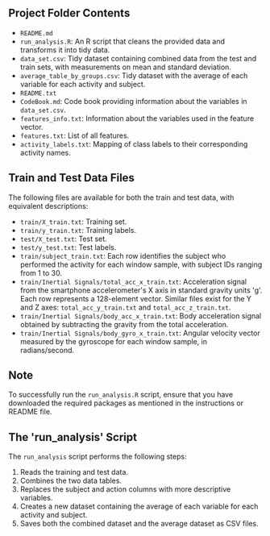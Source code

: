 ## Project Folder Contents

- `README.md`
- `run_analysis.R`: An R script that cleans the provided data and transforms it into tidy data.
- `data_set.csv`: Tidy dataset containing combined data from the test and train sets, with measurements on mean and standard deviation.
- `average_table_by_groups.csv`: Tidy dataset with the average of each variable for each activity and subject.
- `README.txt`
- `CodeBook.md`: Code book providing information about the variables in `data_set.csv`.
- `features_info.txt`: Information about the variables used in the feature vector.
- `features.txt`: List of all features.
- `activity_labels.txt`: Mapping of class labels to their corresponding activity names.

## Train and Test Data Files

The following files are available for both the train and test data, with equivalent descriptions:

- `train/X_train.txt`: Training set.
- `train/y_train.txt`: Training labels.
- `test/X_test.txt`: Test set.
- `test/y_test.txt`: Test labels.
- `train/subject_train.txt`: Each row identifies the subject who performed the activity for each window sample, with subject IDs ranging from 1 to 30.
- `train/Inertial Signals/total_acc_x_train.txt`: Acceleration signal from the smartphone accelerometer's X axis in standard gravity units 'g'. Each row represents a 128-element vector. Similar files exist for the Y and Z axes: `total_acc_y_train.txt` and `total_acc_z_train.txt`.
- `train/Inertial Signals/body_acc_x_train.txt`: Body acceleration signal obtained by subtracting the gravity from the total acceleration.
- `train/Inertial Signals/body_gyro_x_train.txt`: Angular velocity vector measured by the gyroscope for each window sample, in radians/second.

## Note

To successfully run the `run_analysis.R` script, ensure that you have downloaded the required packages as mentioned in the instructions or README file.

## The 'run_analysis' Script

The `run_analysis` script performs the following steps:

1. Reads the training and test data.
2. Combines the two data tables.
3. Replaces the subject and action columns with more descriptive variables.
4. Creates a new dataset containing the average of each variable for each activity and subject.
5. Saves both the combined dataset and the average dataset as CSV files.

